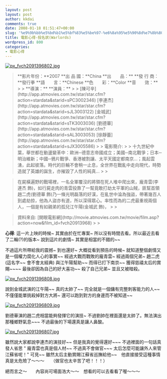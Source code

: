 ```yaml
---
layout: post
layout: post
author: kkdai
comments: true
date: 2008-01-18 01:51:47+00:00
slug: '%e9%9b%bb%e5%bd%b1%e5%bf%83%e5%be%97-%e6%8a%95%e5%90%8d%e7%8b%80warlords'
title: 電影心得-投名狀(Warlords)
wordpress_id: 800
categories:
- 電影心得
---
```


[![px_fvch2091396802.jpg](http://farm3.static.flickr.com/2053/2199322077_131ecf14e7.jpg)](http://www.flickr.com/photos/27643002@N00/2199322077/)

<blockquote>**影片年份：**2007   
**出 品 國：**China   
**出　　品：**  
**發 行 商：**發行拳   
**語　　言：**Chinese   
**色　　彩：**Color   
**音　　效：**  
> 
> **導演：** **演員：**  
> 
> [陳可辛](http://app.atmovies.com.tw/star/star.cfm?action=stardata&starid=sPC3002346)  
[李連杰](http://app.atmovies.com.tw/star/star.cfm?action=stardata&starid=sJL3003122)  
[金城武](http://app.atmovies.com.tw/star/star.cfm?action=stardata&starid=sTK3003036)  
[劉德華](http://app.atmovies.com.tw/star/star.cfm?action=stardata&starid=sAL3003053)  
[徐靜蕾](http://app.atmovies.com.tw/star/star.cfm?action=stardata&starid=sJX3005586)  
> 
> 電影簡介:  
> 
> 十九世紀中葉，舉世都在動盪變革中：歐洲─德意志帝國成立；美國─南北戰爭；日本─明治維新；中國─鴉片戰爭、香港被割讓、太平天國定都南京…；風起雲湧，此起彼落。時代的巨輪不會稍一止息，全世界在戰亂中走向現代，時勢造就了英雄的誕生，亦摧毀了人性的純真… 
> 
> </blockquote>

<blockquote>在屍橫遍野的戰場裡，一名全軍覆沒的將領在死人堆中爬出來，龐青雲(李連杰 飾)，如行屍走肉的青雲投靠了一幫竟敢打劫太平軍的山賊，匪幫首領趙二虎(劉德華 飾)乃一條光明磊落的好漢，在亂世中淪為強盜，帶著幾百人到處劫掠，他為人盜亦有道，所以深得眾心。率性而為的二虎最重視兩個人，一個是有如親弟的孤兒江午陽(金城武 飾)，
> 
> </blockquote>

<blockquote>資料來自: [開眼電影網](http://movie.atmovies.com.tw/movie/film.asp?action=now&film_id=fvch20913968)
> 
> </blockquote>

**心得**: 這一片上映的時候~ 其實由於在忙專案~ 所以沒有時間去看。所以最近去看了二輪(?)的版本~ 說到這片的劇情~ 其實是相當的不錯的~~

不過這片所帶給我的震撼~ 到也還好~ 大概從看到預告的時候~ 就知道整個劇情又是一個權力腐化人心的事實~~ 經過大戰而戰敗的龐青雲~ 經過兩個兄弟~ 趙二虎(這名字~~ 會不會太經典) 與江午陽幫助~~ 而得已打下南京~~ 獲得慈禧太后的賞賜~~~~ 最後卻因為自己的好大喜功~~ 殺了自己兄弟~ 並且又被暗殺。

[![px_fvch2091396808.jpg](http://farm3.static.flickr.com/2367/2200116024_f129a19c3e.jpg)](http://www.flickr.com/photos/27643002@N00/2200116024/)

說到金城武演的江午陽~~ 真的太帥了~~ 完全就是一個傭有完整刺客能力的人~~ 不僅僅能單挑殺掉對方大將~ 還可以跑到對方的身邊而不被知道~~

[![px_fvch2091396809.jpg](http://farm3.static.flickr.com/2245/2199320875_dd91e10dc7.jpg)](http://www.flickr.com/photos/27643002@N00/2199320875/)

劉德華演的趙二虎相當能夠發揮它的演技~ 不過劉帥在裡面還是太帥了。無法演出那種鄉野氣息~~~ 不過最後的下場還真是讓人鼻酸。

[![px_fvch2091396807.jpg](http://farm3.static.flickr.com/2306/2199322565_6c14fa56e0.jpg)](http://www.flickr.com/photos/27643002@N00/2199322565/)

[](http://www.flickr.com/photos/27643002@N00/2199322077/)

雖然說大家都說李連杰的演技好~~ 但是我真的覺得還好~~~ 不過裡面的一句話真發人省思 " 龐青雲也真是個人材~~ 不過真不會做官~~~ 太后怎麼可能讓外人來管江蘇省呢！" 可見~~ 雖然太后主動賞賜江蘇省巡撫給他~~　他直接接受這種事情真是太危險了～～～　　（做官也太辛苦了吧！！！）

總而言之～　　內容尚可場面浩大～～　想看的可以去看看了喔～～～

